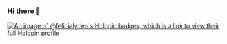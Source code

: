 ### Hi there 👋

<!--
**felicialyden/felicialyden** is a ✨ _special_ ✨ repository because its `README.md` (this file) appears on your GitHub profile.

Here are some ideas to get you started:

- 🔭 I’m currently working on ...
- 🌱 I’m currently learning ...
- 👯 I’m looking to collaborate on ...
- 🤔 I’m looking for help with ...
- 💬 Ask me about ...
- 📫 How to reach me: ...
linkedin.com/in/felicia-lydén-4850aa280
- 😄 Pronouns: ...
- ⚡ Fun fact: ...
-->
[![An image of @felicialyden's Holopin badges, which is a link to view their full Holopin profile](https://holopin.me/felicialyden)](https://holopin.io/@felicialyden)
